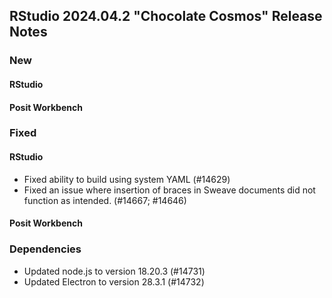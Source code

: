 ## RStudio 2024.04.2 "Chocolate Cosmos" Release Notes


### New

#### RStudio

#### Posit Workbench

### Fixed

#### RStudio

- Fixed ability to build using system YAML (#14629)
- Fixed an issue where insertion of braces in Sweave documents did not function as intended. (#14667; #14646)
  
#### Posit Workbench

### Dependencies

- Updated node.js to version 18.20.3 (#14731)
- Updated Electron to version 28.3.1 (#14732)
